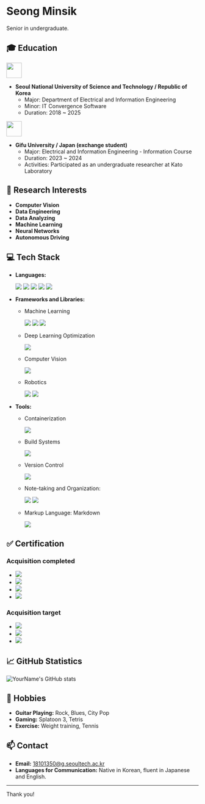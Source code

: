 # Seong Minsik
Senior in undergraduate.
## 🎓 Education
<img src="https://github.com/minvamos/minvamos/assets/122091776/cb3291ff-9ad6-4d38-966a-d63c6261ec5d" height="40">

- **Seoul National University of Science and Technology / Republic of Korea**
  - Major: Department of Electrical and Information Engineering
  - Minor: IT Convergence Software
  - Duration: 2018 ~ 2025


<img src="https://i.imgur.com/JP1Th5I.png" height="40">

- **Gifu University / Japan (exchange student)**
  - Major: Electrical and Information Engineering - Information Course
  - Duration: 2023 ~ 2024
  - Activities: Participated as an undergraduate researcher at Kato Laboratory

## 🧳 Research Interests
- **Computer Vision**
- **Data Engineering**
- **Data Analyzing**
- **Machine Learning**
- **Neural Networks**
- **Autonomous Driving**


## 💻 Tech Stack
- **Languages:** 
  
  <img src="https://img.shields.io/badge/Python-3776AB?style=for-the-badge&logo=python&logoColor=white">
  <img src="https://img.shields.io/badge/C++-00599C?style=for-the-badge&logo=cplusplus&logoColor=white">
  <img src="https://img.shields.io/badge/JAVA-FF7800?style=for-the-badge&logo=openjdk&logoColor=white">
  <img src="https://img.shields.io/badge/SQL-4479A1?style=for-the-badge&logo=mySQL&logoColor=white">
  <img src="https://img.shields.io/badge/Swift-F05138?style=for-the-badge&logo=Swift&logoColor=white">


- **Frameworks and Libraries:** 
  - Machine Learning
  
     <img src="https://img.shields.io/badge/Keras-D00000?style=for-the-badge&logo=Swift&logoColor=white">  <img src="https://img.shields.io/badge/Pytorch-EE4C2C?style=for-the-badge&logo=Swift&logoColor=white">  <img src="https://img.shields.io/badge/Tensorflow-FF6F00?style=for-the-badge&logo=Swift&logoColor=white">
  - Deep Learning Optimization
  
     <img src="https://img.shields.io/badge/TensorRT-76B900?style=for-the-badge&logo=NVIDIA&logoColor=white">
  - Computer Vision

    <img src="https://img.shields.io/badge/opencv-5C3EE8?style=for-the-badge&logo=opencv&logoColor=white">
  - Robotics
  
    <img src="https://img.shields.io/badge/ROS-22314E?style=for-the-badge&logo=ros&logoColor=white"> 
    <img src="https://img.shields.io/badge/ROS2-22314E?style=for-the-badge&logo=ros&logoColor=white">

- **Tools:** 
  - Containerization
  
    <img src="https://img.shields.io/badge/docker-2496ED?style=for-the-badge&logo=docker&logoColor=white">

  - Build Systems

    <img src="https://img.shields.io/badge/cmake-064F8C?style=for-the-badge&logo=cmake&logoColor=white">
  - Version Control

    <img src="https://img.shields.io/badge/git-F05032?style=for-the-badge&logo=git&logoColor=white">
  - Note-taking and Organization: 

    <img src="https://img.shields.io/badge/obsidian-7C3AED?style=for-the-badge&logo=obsidian&logoColor=white"> <img src="https://img.shields.io/badge/notion-000000?style=for-the-badge&logo=notion&logoColor=white">
  - Markup Language: Markdown
  
    <img src="https://img.shields.io/badge/markdown-000000?style=for-the-badge&logo=markdown&logoColor=white">
## ✅ Certification
### Acquisition completed
- [<img src="https://img.shields.io/badge/-NVIDIA JETSON AI Specialist-3776AB?style=for-the-badge&logo=NVIDIA&logoColor=white&labelColor=76B900&color=FFFFFF" >
](https://developer.nvidia.com/embedded/learn/jetson-ai-certification-programs)
- <img src="https://img.shields.io/badge/-IBM AI Enginnering Certificate-3776AB?style=for-the-badge&logo=IBM&logoColor=white&labelColor=052FAD&color=FFFFFF" >
- <img src="https://img.shields.io/badge/- JLPT N2 -3776AB?style=for-the-badge&logo=googlesheets&logoColor=white&labelColor=000000&color=FFFFFF" >
-  <img src="https://img.shields.io/badge/-TOEIC L&R 885-3776AB?style=for-the-badge&logo=googlesheets&logoColor=white&labelColor=000000&color=FFFFFF" >
### Acquisition target
- <img src="https://img.shields.io/badge/-IBM Data Enginnering Certificate-3776AB?style=for-the-badge&logo=IBM&logoColor=white&labelColor=052FAD&color=FFFFFF" >
- <img src="https://img.shields.io/badge/-AWS Certified Solutions Architect-3776AB?style=for-the-badge&logo=amazonaws&logoColor=white&labelColor=232F3E&color=FFFFFF" >
- <img src="https://img.shields.io/badge/-Applied Information Technology Engineer (japan)-3776AB?style=for-the-badge&logo=googlesheets&logoColor=white&labelColor=000000&color=FFFFFF" >
## 📈 GitHub Statistics
![YourName's GitHub stats](https://github-readme-stats.vercel.app/api?username=minvamos&show_icons=true&theme=radical)

## 🎸 Hobbies
- **Guitar Playing:** Rock, Blues, City Pop
- **Gaming:** Splatoon 3, Tetris
- **Exercise:** Weight training, Tennis
## 📫 Contact
- **Email:** 18101350@g.seoultech.ac.kr
- **Languages for Communication:** Native in Korean, fluent in Japanese and English.
---

Thank you!

